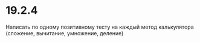 # 19.2.4
Написать по одному позитивному тесту на каждый метод калькулятора (сложение, вычитание, умножение, деление)
